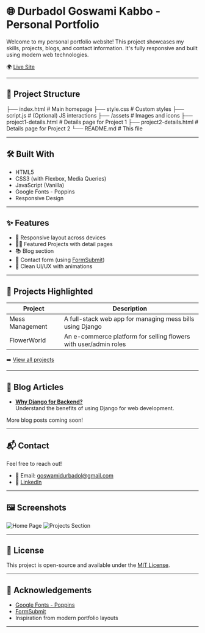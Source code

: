 # 🌐 Durbadol Goswami Kabbo - Personal Portfolio

Welcome to my personal portfolio website! This project showcases my skills, projects, blogs, and contact information. It's fully responsive and built using modern web technologies.

🌍 [Live Site](https://responsive-portfolio-blond.vercel.app/)

---

## 📁 Project Structure
├── index.html # Main homepage
├── style.css # Custom styles
├── script.js # (Optional) JS interactions
├── /assets # Images and icons
├── project1-details.html # Details page for Project 1
├── project2-details.html # Details page for Project 2
└── README.md # This file

---

## 🛠️ Built With

- HTML5
- CSS3 (with Flexbox, Media Queries)
- JavaScript (Vanilla)
- Google Fonts - Poppins
- Responsive Design

---

## ✨ Features

- 📱 Responsive layout across devices
- 🧑‍💻 Featured Projects with detail pages
- 📚 Blog section
- 📨 Contact form (using [FormSubmit](https://formsubmit.co/))
- 🌙 Clean UI/UX with animations

---

## 🚀 Projects Highlighted

| Project       | Description                                              |
|---------------|----------------------------------------------------------|
| Mess Management | A full-stack web app for managing mess bills using Django |
| FlowerWorld    | An e-commerce platform for selling flowers with user/admin roles |

➡️ [View all projects](#projects)

---

## 📝 Blog Articles

- **[Why Django for Backend?](blog1.html)**  
  Understand the benefits of using Django for web development.

More blog posts coming soon!

---

## 📬 Contact

Feel free to reach out!

- 📧 Email: [goswamidurbadol@gmail.com](mailto:goswamidurbadol@gmail.com)
- 🔗 [LinkedIn](https://linkedin.com/in/durbadolgoswamikabbo)

---

## 🖼️ Screenshots

![Home Page](./assets/screenshot-home.png) <!-- optional -->
![Projects Section](./assets/screenshot-projects.png) <!-- optional -->

---

## 📄 License

This project is open-source and available under the [MIT License](LICENSE).

---

## 🙏 Acknowledgements

- [Google Fonts - Poppins](https://fonts.google.com/specimen/Poppins)
- [FormSubmit](https://formsubmit.co/)
- Inspiration from modern portfolio layouts

---

